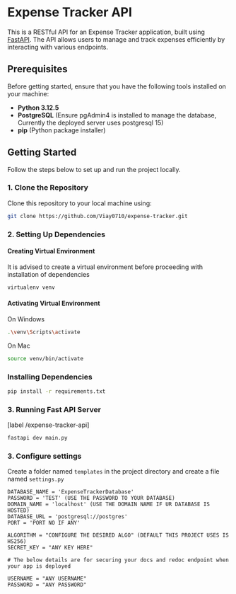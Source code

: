 # Expense Tracker API

This is a RESTful API for an Expense Tracker application, built using [FastAPI](https://fastapi.tiangolo.com/). The API allows users to manage and track expenses efficiently by interacting with various endpoints.

## Prerequisites

Before getting started, ensure that you have the following tools installed on your machine:

- **Python 3.12.5**
- **PostgreSQL** (Ensure pgAdmin4 is installed to manage the database, Currently the deployed server uses postgresql 15)
- **pip** (Python package installer)

## Getting Started

Follow the steps below to set up and run the project locally.

### 1. Clone the Repository

Clone this repository to your local machine using:

```bash
git clone https://github.com/Viay0710/expense-tracker.git
```

### 2. Setting Up Dependencies

#### Creating Virtual Environment
It is advised to create a virtual environment before proceeding with installation of dependencies
```bash
virtualenv venv
```

#### Activating Virtual Environment
On Windows
```bash
.\venv\Scripts\activate
```
On Mac
```bash
source venv/bin/activate
```

### Installing Dependencies
```bash
pip install -r requirements.txt
```

### 3. Running Fast API Server
[label /expense-tracker-api]
```bash
fastapi dev main.py
```

### 3. Configure settings

Create a folder named `templates` in the project directory and create a file named `settings.py`

```
DATABASE_NAME = 'ExpenseTrackerDatabase'
PASSWORD = 'TEST' (USE THE PASSWORD TO YOUR DATABASE)
DOMAIN_NAME = 'localhost' (USE THE DOMAIN NAME IF UR DATABASE IS HOSTED)
DATABASE_URL = 'postgresql://postgres'
PORT = 'PORT NO IF ANY'

ALGORITHM = "CONFIGURE THE DESIRED ALGO" (DEFAULT THIS PROJECT USES IS HS256)
SECRET_KEY = "ANY KEY HERE"

# The below details are for securing your docs and redoc endpoint when your app is deployed

USERNAME = "ANY USERNAME"
PASSWORD = "ANY PASSWORD"
```
